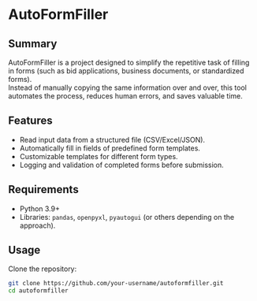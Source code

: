 # AutoFormFiller

## Summary
AutoFormFiller is a project designed to simplify the repetitive task of filling in forms (such as bid applications, business documents, or standardized forms).  
Instead of manually copying the same information over and over, this tool automates the process, reduces human errors, and saves valuable time.

## Features
- Read input data from a structured file (CSV/Excel/JSON).  
- Automatically fill in fields of predefined form templates.  
- Customizable templates for different form types.  
- Logging and validation of completed forms before submission.  

## Requirements
- Python 3.9+  
- Libraries: `pandas`, `openpyxl`, `pyautogui` (or others depending on the approach).  

## Usage
Clone the repository:
```bash
git clone https://github.com/your-username/autoformfiller.git
cd autoformfiller
